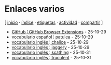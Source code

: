# Enlaces varios
[ [inicio](https://github.com/jucardus/jucardus.github.io/blob/main/index.md) · [índice](https://github.com/jucardus/jucardus.github.io/blob/main/indice.md) · [etiquetas](https://github.com/jucardus/jucardus.github.io/blob/main/etiquetas.md) · [actividad](https://github.com/jucardus/jucardus.github.io/blob/main/actividad.md) · [compartir](https://x.com/intent/tweet?text=Enlaces+varios+%E2%80%94+Etiquetas%0A%0A%E2%86%92+https%3A%2F%2Fgithub.com%2Fjucardus%2Fjucardus.github.io%2Fblob%2Fmain%2Fe%2Fn%2Fenlaces-varios.md%0A%0A%23etiquetas_jucardus) ]

* [GitHub ¦ GitHub Browser Extensions](https://github.com/jucardus/jucardus.github.io/blob/main/g/i/t/github-github-browser-extensions.md) - 25-10-29
* [vocabulario español ¦ patulea](https://github.com/jucardus/jucardus.github.io/blob/main/v/o/c/vocabulario-espanol-patulea.md) - 25-10-29
* [vocabulario inglés ¦ chalice](https://github.com/jucardus/jucardus.github.io/blob/main/v/o/c/vocabulario-ingles-chalice.md) - 25-10-29
* [vocabulario inglés ¦ jaggery](https://github.com/jucardus/jucardus.github.io/blob/main/v/o/c/vocabulario-ingles-jaggery.md) - 25-10-29
* [vocabulario inglés ¦ scathing](https://github.com/jucardus/jucardus.github.io/blob/main/v/o/c/vocabulario-ingles-scathing.md) - 25-10-31
* [vocabulario inglés ¦ truculent](https://github.com/jucardus/jucardus.github.io/blob/main/v/o/c/vocabulario-ingles-truculent.md) - 25-10-31